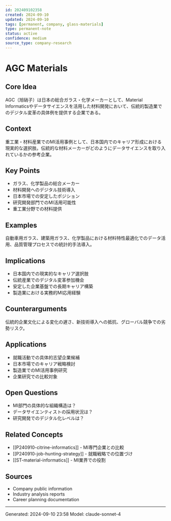 ```yaml
---
id: 202409102358
created: 2024-09-10
updated: 2024-09-10
tags: [permanent, company, glass-materials]
type: permanent-note
status: active
confidence: medium
source_type: company-research
---
```


# AGC Materials

## Core Idea
AGC（旭硝子）は日本の総合ガラス・化学メーカーとして、Material Informaticsやデータサイエンスを活用した材料開発において、伝統的製造業でのデジタル変革の具体例を提供する企業である。

## Context
重工業・材料産業でのMI活用事例として、日本国内でのキャリア形成における現実的な選択肢。伝統的な材料メーカーがどのようにデータサイエンスを取り入れているかの参考企業。

## Key Points
- ガラス、化学製品の総合メーカー
- 材料開発へのデジタル技術導入
- 日本市場での安定したポジション
- 研究開発部門でのMI活用可能性
- 重工業分野での材料提供

## Examples
自動車用ガラス、建築用ガラス、化学製品における材料特性最適化でのデータ活用、品質管理プロセスでの統計的手法導入。

## Implications
- 日本国内での現実的なキャリア選択肢
- 伝統産業でのデジタル変革参加機会
- 安定した企業基盤での長期キャリア構築
- 製造業における実務的MI応用経験

## Counterarguments
伝統的企業文化による変化の遅さ、新技術導入への抵抗、グローバル競争での劣勢リスク。

## Applications
- 就職活動での具体的志望企業候補
- 日本市場でのキャリア戦略検討
- 製造業でのMI活用事例研究
- 企業研究での比較対象

## Open Questions
- MI部門の具体的な組織構造は？
- データサイエンティストの採用状況は？
- 研究開発でのデジタル化レベルは？

## Related Concepts
- [[P240910-citrine-informatics]] - MI専門企業との比較
- [[P240910-job-hunting-strategy]] - 就職戦略での位置づけ
- [[ST-material-informatics]] - MI業界での役割

## Sources
- Company public information
- Industry analysis reports
- Career planning documentation

---
Generated: 2024-09-10 23:58
Model: claude-sonnet-4